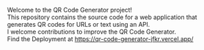 Welcome to the QR Code Generator project! 
<br>
This repository contains the source code for a web application that generates QR codes for URLs or text using an API.
<br>
I welcome contributions to improve the QR Code Generator.
<br>
Find the Deployment at https://qr-code-generator-jfkr.vercel.app/
